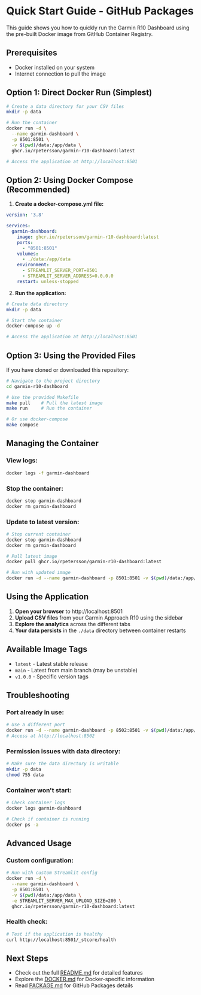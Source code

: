 # Quick Start Guide - GitHub Packages

This guide shows you how to quickly run the Garmin R10 Dashboard using the pre-built Docker image from GitHub Container Registry.

## Prerequisites

- Docker installed on your system
- Internet connection to pull the image

## Option 1: Direct Docker Run (Simplest)

```bash
# Create a data directory for your CSV files
mkdir -p data

# Run the container
docker run -d \
  --name garmin-dashboard \
  -p 8501:8501 \
  -v $(pwd)/data:/app/data \
  ghcr.io/rpetersson/garmin-r10-dashboard:latest

# Access the application at http://localhost:8501
```

## Option 2: Using Docker Compose (Recommended)

1. **Create a docker-compose.yml file:**

```yaml
version: '3.8'

services:
  garmin-dashboard:
    image: ghcr.io/rpetersson/garmin-r10-dashboard:latest
    ports:
      - "8501:8501"
    volumes:
      - ./data:/app/data
    environment:
      - STREAMLIT_SERVER_PORT=8501
      - STREAMLIT_SERVER_ADDRESS=0.0.0.0
    restart: unless-stopped
```

2. **Run the application:**

```bash
# Create data directory
mkdir -p data

# Start the container
docker-compose up -d

# Access the application at http://localhost:8501
```

## Option 3: Using the Provided Files

If you have cloned or downloaded this repository:

```bash
# Navigate to the project directory
cd garmin-r10-dashboard

# Use the provided Makefile
make pull    # Pull the latest image
make run     # Run the container

# Or use docker-compose
make compose
```

## Managing the Container

### View logs:
```bash
docker logs -f garmin-dashboard
```

### Stop the container:
```bash
docker stop garmin-dashboard
docker rm garmin-dashboard
```

### Update to latest version:
```bash
# Stop current container
docker stop garmin-dashboard
docker rm garmin-dashboard

# Pull latest image
docker pull ghcr.io/rpetersson/garmin-r10-dashboard:latest

# Run with updated image
docker run -d --name garmin-dashboard -p 8501:8501 -v $(pwd)/data:/app/data ghcr.io/rpetersson/garmin-r10-dashboard:latest
```

## Using the Application

1. **Open your browser** to http://localhost:8501
2. **Upload CSV files** from your Garmin Approach R10 using the sidebar
3. **Explore the analytics** across the different tabs
4. **Your data persists** in the `./data` directory between container restarts

## Available Image Tags

- `latest` - Latest stable release
- `main` - Latest from main branch (may be unstable)
- `v1.0.0` - Specific version tags

## Troubleshooting

### Port already in use:
```bash
# Use a different port
docker run -d --name garmin-dashboard -p 8502:8501 -v $(pwd)/data:/app/data ghcr.io/rpetersson/garmin-r10-dashboard:latest
# Access at http://localhost:8502
```

### Permission issues with data directory:
```bash
# Make sure the data directory is writable
mkdir -p data
chmod 755 data
```

### Container won't start:
```bash
# Check container logs
docker logs garmin-dashboard

# Check if container is running
docker ps -a
```

## Advanced Usage

### Custom configuration:
```bash
# Run with custom Streamlit config
docker run -d \
  --name garmin-dashboard \
  -p 8501:8501 \
  -v $(pwd)/data:/app/data \
  -e STREAMLIT_SERVER_MAX_UPLOAD_SIZE=200 \
  ghcr.io/rpetersson/garmin-r10-dashboard:latest
```

### Health check:
```bash
# Test if the application is healthy
curl http://localhost:8501/_stcore/health
```

## Next Steps

- Check out the full [README.md](README.md) for detailed features
- Explore the [DOCKER.md](DOCKER.md) for Docker-specific information
- Read [PACKAGE.md](PACKAGE.md) for GitHub Packages details
